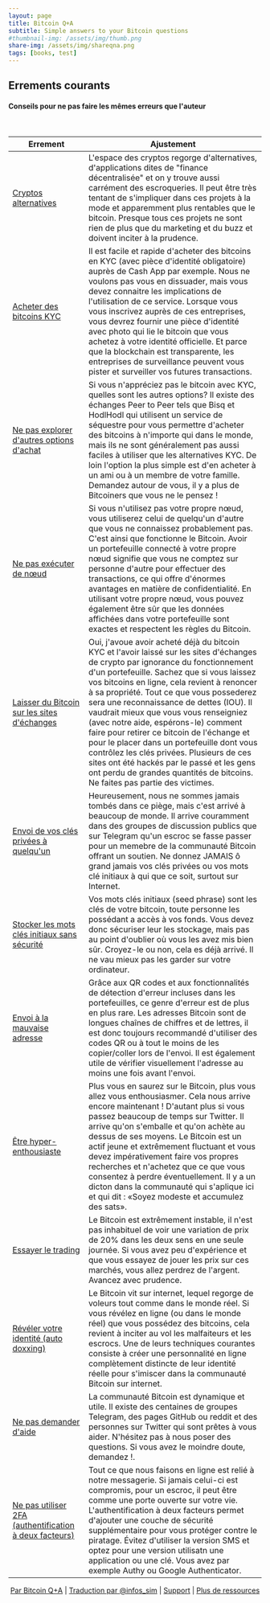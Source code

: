 ```yaml
---
layout: page
title: Bitcoin Q+A
subtitle: Simple answers to your Bitcoin questions
#thumbnail-img: /assets/img/thumb.png
share-img: /assets/img/shareqna.png
tags: [books, test]
---
```


## Errements courants

#### Conseils pour ne pas faire les mêmes erreurs que l'auteur

<br/>


| Errement                                                   | Ajustement                                                                             |
|------------------------------------------------------------|------------------------------------------------------------------------------------|  
| [Cryptos alternatives]() | L'espace des cryptos regorge d'alternatives, d'applications dites de "finance décentralisée" et on y trouve aussi carrément des escroqueries. Il peut être très tentant de s'impliquer dans ces projets à la mode et apparemment plus rentables que le bitcoin. Presque tous ces projets ne sont rien de plus que du marketing et du buzz et doivent inciter à la prudence. |
| [Acheter des bitcoins KYC]() | Il est facile et rapide d'acheter des bitcoins en KYC (avec pièce d'identité obligatoire) auprès de Cash App par exemple. Nous ne voulons pas vous en dissuader, mais  vous devez connaitre les implications de l'utilisation de ce service. Lorsque vous vous inscrivez auprès de ces entreprises, vous devrez fournir une pièce d'identité avec photo qui lie le bitcoin que vous achetez à votre identité officielle. Et parce que la blockchain est transparente, les entreprises de surveillance peuvent vous pister et surveiller vos futures transactions. |
| [Ne pas explorer d'autres options d'achat]() | Si vous n'appréciez pas le bitcoin avec KYC, quelles sont les autres options? Il existe des échanges Peer to Peer tels que Bisq et HodlHodl qui utilisent un service de séquestre pour vous permettre d'acheter des bitcoins à n'importe qui dans le monde, mais ils ne sont généralement pas aussi faciles à utiliser que les alternatives KYC. De loin l'option la plus simple est d'en acheter à un ami ou à un membre de votre famille. Demandez autour de vous, il y a plus de Bitcoiners que vous ne le pensez ! |
| [Ne pas exécuter de nœud]() | Si vous n'utilisez pas votre propre nœud, vous utiliserez celui de quelqu'un d'autre que vous ne connaissez probablement pas. C'est ainsi que fonctionne le Bitcoin. Avoir un portefeuille connecté à votre propre nœud signifie que vous ne comptez sur personne d'autre pour effectuer des transactions, ce qui offre d'énormes avantages en matière de confidentialité. En utilisant votre propre nœud, vous pouvez également être sûr que les données affichées dans votre portefeuille sont exactes et respectent les règles du Bitcoin. |
| [Laisser du Bitcoin sur les sites d'échanges]() |  Oui, j'avoue avoir acheté déjà du bitcoin KYC et l'avoir laissé sur les sites d'échanges de crypto par ignorance du fonctionnement d'un  portefeuille. Sachez que si vous laissez vos bitcoins en ligne, cela revient à renoncer à sa propriété. Tout ce que vous possederez sera une reconnaissance de dettes (IOU). Il vaudrait mieux que vous vous renseigniez (avec notre aide, espérons-le) comment faire pour retirer ce bitcoin de l'échange et pour le placer dans un portefeuille dont vous contrôlez les clés privées. Plusieurs de ces sites ont été hackés par le passé et les gens ont perdu de grandes quantités de bitcoins. Ne faites pas partie des victimes. |
| [Envoi de vos clés privées à quelqu'un]() | Heureusement, nous ne sommes jamais tombés dans ce piège, mais c'est arrivé à beaucoup de monde. Il arrive couramment dans des groupes de discussion publics que sur Telegram qu'un escroc se fasse passer pour un memebre de la communauté Bitcoin offrant un soutien. Ne donnez JAMAIS ô grand jamais vos clés privées ou vos mots clé initiaux à qui que ce soit, surtout sur Internet. |
| [Stocker les mots clés initiaux sans sécurité]() | Vos mots clés initiaux (seed phrase) sont les clés de votre bitcoin, toute personne les possédant a accès à vos fonds. Vous devez donc sécuriser leur les stockage, mais pas au point d'oublier où vous les avez mis bien sûr. Croyez-le ou non, cela es déjà arrivé. Il ne vau mieux pas les garder sur votre ordinateur. |
| [Envoi à la mauvaise adresse]() | Grâce aux QR codes et aux fonctionnalités de détection d'erreur incluses dans les portefeuilles, ce genre d'erreur est de plus en plus rare. Les adresses Bitcoin sont de longues chaînes de chiffres et de lettres, il est donc toujours recommandé d'utiliser des codes QR ou à tout le moins de les copier/coller lors de l'envoi. Il est également utile de vérifier visuellement l'adresse au moins une fois avant l'envoi. |
| [Être hyper-enthousiaste]() | Plus vous en saurez sur le Bitcoin, plus vous allez vous enthousiasmer. Cela nous arrive encore maintenant ! D'autant plus si vous passez beaucoup de temps sur Twitter. Il arrive qu'on s'emballe et qu'on achète au dessus de ses moyens. Le Bitcoin est un actif jeune et extrêmement fluctuant et vous devez impérativement faire vos propres recherches et n'achetez que ce que vous consentez à perdre éventuellement. Il y a un dicton dans la communauté qui s'aplique ici et qui dit : «Soyez modeste et accumulez des sats». |
| [Essayer le trading]() | Le Bitcoin est extrêmement instable, il n'est pas inhabituel de voir une variation de prix de 20% dans les deux sens en une seule journée. Si vous avez peu d'expérience et que vous essayez de jouer les prix sur ces marchés, vous allez perdrez de l'argent. Avancez avec prudence. |
| [Révéler votre identité (auto doxxing)]() | Le Bitcoin vit sur internet, lequel regorge de voleurs tout comme dans le monde réel. Si vous révélez en ligne (ou dans le monde réel) que vous possédez des bitcoins, cela revient à inciter au vol les malfaiteurs et les escrocs. Une de leurs techniques courantes consiste à créer une personnalité en ligne complètement distincte de leur identité réelle pour s'imiscer dans la communauté Bitcoin sur internet. |
| [Ne pas demander d'aide]() | La communauté Bitcoin est dynamique et utile. Il existe des centaines de groupes Telegram, des pages GitHub ou reddit et des personnes sur Twitter qui sont prêtes à vous aider. N'hésitez pas à nous poser des questions. Si vous avez le moindre doute, demandez !. |
| [Ne pas utiliser 2FA  (authentification à deux facteurs)]() | Tout ce que nous faisons en ligne est relié à notre messagerie. Si jamais celui-ci est compromis, pour un escroc, il peut être comme une porte ouverte sur votre vie. L'authentification à deux facteurs permet d'ajouter une couche de sécurité supplémentaire pour vous protéger contre le piratage. Évitez d'utiliser la version SMS et optez pour une version utilisatn une application ou une clé. Vous avez par exemple Authy ou Google Authenticator. |   
    
    
<p align="center">
  <a href="https://twitter.com/BitcoinQ_A">Par Bitcoin Q+A</a> |
  <a href="https://twitter.com/infos_sim">Traduction par @infos_sim</a> |
  <a href="https://tips.bitcoiner.guide">Support</a> |
  <a href="/">Plus de ressources</a>
  <br><br>
</p>

